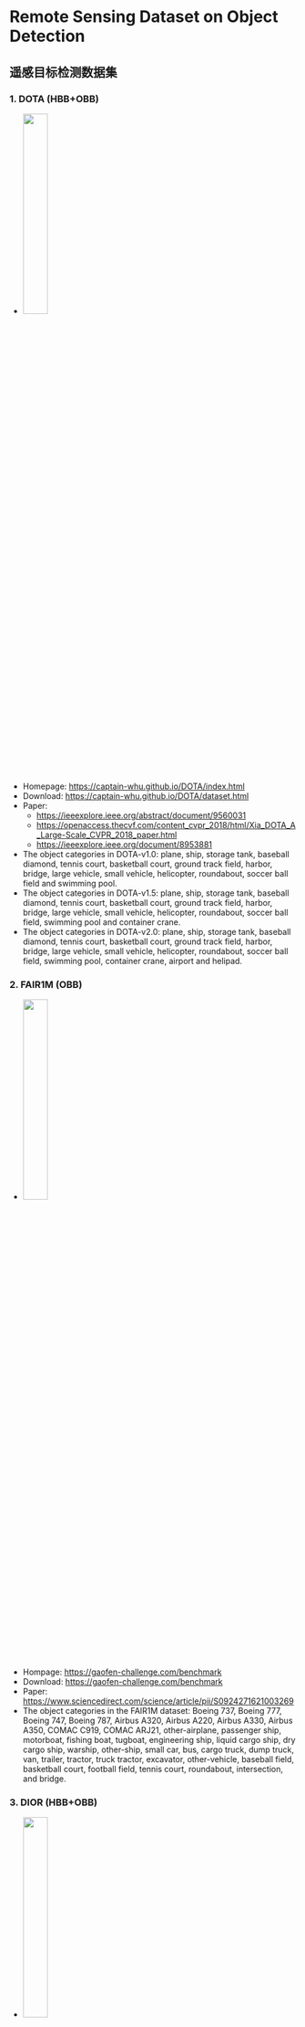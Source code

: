 # Remote Sensing Dataset on Object Detection

## 遥感目标检测数据集


### 1. DOTA (HBB+OBB)

* <img src="https://github.com/rsdler/Remote-Sensing-Object-Detection-Dataset/assets/169664279/55e222fc-76c0-4cf5-a5c3-3879153aa80f" style="width:30%;">
* Homepage: https://captain-whu.github.io/DOTA/index.html
* Download: https://captain-whu.github.io/DOTA/dataset.html
* Paper: 
  * https://ieeexplore.ieee.org/abstract/document/9560031
  * https://openaccess.thecvf.com/content_cvpr_2018/html/Xia_DOTA_A_Large-Scale_CVPR_2018_paper.html
  * https://ieeexplore.ieee.org/document/8953881
* The object categories in DOTA-v1.0: plane, ship, storage tank, baseball diamond, tennis court, basketball court, ground track field, harbor, bridge, large vehicle, small vehicle, helicopter, roundabout, soccer ball field and swimming pool.
* The object categories in DOTA-v1.5: plane, ship, storage tank, baseball diamond, tennis court, basketball court, ground track field, harbor, bridge, large vehicle, small vehicle, helicopter, roundabout, soccer ball field, swimming pool and container crane.
* The object categories in DOTA-v2.0: plane, ship, storage tank, baseball diamond, tennis court, basketball court, ground track field, harbor, bridge, large vehicle, small vehicle, helicopter, roundabout, soccer ball field, swimming pool, container crane, airport and helipad.

### 2. FAIR1M (OBB)

*  <img src="https://github.com/rsdler/Remote-Sensing-Object-Detection-Dataset/assets/169664279/86f210d7-b854-44e4-801d-63d7ef59c32e" style="width:30%;">
* Hompage: https://gaofen-challenge.com/benchmark
* Download: https://gaofen-challenge.com/benchmark
* Paper: https://www.sciencedirect.com/science/article/pii/S0924271621003269
* The object categories in the FAIR1M dataset: Boeing 737, Boeing 777, Boeing 747, Boeing 787, Airbus A320, Airbus A220, Airbus A330, Airbus A350, COMAC C919, COMAC ARJ21, other-airplane, passenger ship, motorboat, fishing boat, tugboat, engineering ship, liquid cargo ship, dry cargo ship, warship, other-ship, small car, bus, cargo truck, dump truck, van, trailer, tractor, truck tractor, excavator, other-vehicle, baseball field, basketball court, football field, tennis court, roundabout, intersection, and bridge.

### 3. DIOR (HBB+OBB)

*  <img src="https://github.com/rsdler/Remote-Sensing-Object-Detection-Dataset/assets/169664279/b638a280-ee5c-4a71-82ec-5bf3ca2d50d8" style="width:30%;">
* Download: https://pan.baidu.com/s/1oDRfDh-tZuNoBCFcRJ6GXQ Extraction code: rsdl
* Paper:
  * https://arxiv.org/abs/1909.00133
  * https://arxiv.org/abs/2110.01931
*  Thec ategories of objects in DIOR-R include Airplane (APL)Airport (APO), Baseball Field (BF), Basketball Court (BC), Bridge (BR), Chimney (CH), Expressway Service Area (ESA), Expressway Toll Station (ETS), Dam (DAM), Golf Field (GF), Ground Track Field (GTF), Harbor (HA), Overpass (OP), Ship(SH), Stadium (STA), Storage Tank (STO), Tennis Court (TC),Train Station (TS), Vehicle (VE) and Windmill (WM). 

### 4. DroneVehicle (OBB)

*  <img src="https://github.com/rsdler/Remote-Sensing-Object-Detection-Dataset/assets/169664279/bb8af099-710a-4480-873d-9e84c0eb47a1" style="width:30%;">
* GitHub: https://github.com/VisDrone/DroneVehicle
* Download: https://github.com/VisDrone/DroneVehicle
* Paper: https://ieeexplore.ieee.org/abstract/document/9759286
* Five vehicle categories in DroneVehicle: car, truck, bus, van, and freight car.

### 5. LEVIR

*  <img src="https://github.com/rsdler/Remote-Sensing-Object-Detection-Dataset/assets/169664279/3398ba0e-f5fd-4eac-905b-f05d04e37c02" style="width:30%;">
* Page: https://levir.buaa.edu.cn/
* Download : https://pan.baidu.com/s/1BD7A8LQwcUIY6wzI9_xe6w Extraction code: rsdl
* Paper: [https://ieeexplore.ieee.org/abstract/document/9560031](https://ieeexplore.ieee.org/document/8106808)


### 6. NWPU VHR-10

*  <img src="https://github.com/rsdler/Remote-Sensing-Object-Detection-Dataset/assets/169664279/473c51c9-58b5-4d2e-9b2b-423b7b638698" style="width:30%;">
* Download: https://pan.baidu.com/s/1Mw2F7TsR2XdnM8eJZXCpQw Extraction code: rsdl
* Paper: https://www.sciencedirect.com/science/article/pii/S0924271614002524

### 7. VisDrone

*  <img src="https://github.com/rsdler/Remote-Sensing-Object-Detection-Dataset/assets/169664279/fd093210-1872-4d1a-93cd-4c27a8a8ca2c" style="width:30%;">
*  Page: https://github.com/VisDrone/VisDrone-Dataset
*  Download: https://github.com/VisDrone/VisDrone-Dataset
*  Paper: https://ieeexplore.ieee.org/document/9573394

### 8. SARDet-100K


*  <img src="https://github.com/user-attachments/assets/832a7554-18af-4435-b5e7-60af8523cc90" style="width:30%;">
*  Page: https://github.com/zcablii/SARDet_100K
*  Download: https://github.com/zcablii/SARDet_100K
*  Competition: https://bohrium.dp.tech/competitions/6816082019
*  Paper: http://arxiv.org/abs/2403.06534

### 9. OHD-SJTU


*  <img src="https://github.com/user-attachments/assets/9e7676c3-b402-4e3d-b7b5-062c0a5fc3f9" style="width:30%;">
*  Page: https://yangxue0827.github.io/OHD-SJTU.html
*  Download: https://yangxue0827.github.io/OHD-SJTU.html

### 9. HazyDet
HazyDet: Open-source Benchmark for Drone-view Object Detection with Depth-cues in Hazy Scenes

*  <img src="https://github.com/user-attachments/assets/3864c882-f5a2-4aec-9258-8ce02cb91f1b" style="width:30%;">
*  Download: https://github.com/GrokCV/HazyDet
